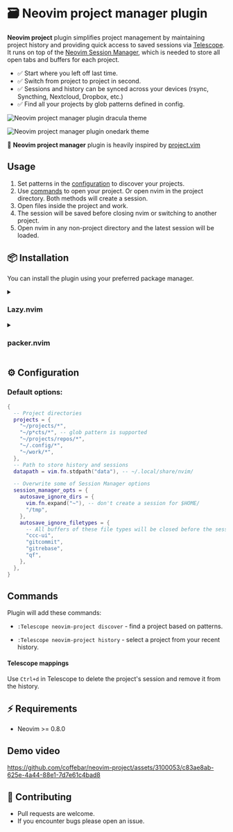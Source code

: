 # 🗃️ Neovim project manager plugin

**Neovim project** plugin simplifies project management by maintaining project history and providing quick access to saved sessions via [Telescope](https://github.com/nvim-telescope/telescope.nvim). It runs on top of the [Neovim Session Manager](https://github.com/Shatur/neovim-session-manager), which is needed to store all open tabs and buffers for each project.

- ✅ Start where you left off last time.
- ✅ Switch from project to project in second.
- ✅ Sessions and history can be synced across your devices (rsync, Syncthing, Nextcloud, Dropbox, etc.)
- ✅ Find all your projects by glob patterns defined in config.

![Neovim project manager plugin dracula theme](https://github.com/coffebar/neovim-project/assets/3100053/b75e9373-d694-48e4-abbf-3abfe98ae46f)

![Neovim project manager plugin onedark theme](https://github.com/coffebar/neovim-project/assets/3100053/2bc9b472-071c-4975-97b0-545bd1390053)

🙏 **Neovim project manager** plugin is heavily inspired by [project.vim](https://github.com/ahmedkhalf/project.nvim)

## Usage

1. Set patterns in the [configuration](#%EF%B8%8F-configuration) to discover your projects.
2. Use [commands](#commands) to open your project. Or open nvim in the project directory. Both methods will create a session.
3. Open files inside the project and work.
4. The session will be saved before closing nvim or switching to another project.
5. Open nvim in any non-project directory and the latest session will be loaded.
   
## 📦 Installation

You can install the plugin using your preferred package manager.

<details><summary><h3>Lazy.nvim</h3></summary>

```lua
{ "nvim-telescope/telescope.nvim", tag = "0.1.0", dependencies = { "nvim-lua/plenary.nvim" } },
{
  "coffebar/neovim-project",
  opts = {
    projects = { -- define project roots
      "~/projects/*",
      "~/.config/*",
    },
  },
  dependencies = { "nvim-telescope/telescope.nvim", "Shatur/neovim-session-manager" },
  priority = 100,
},
```

</details>

<details><summary><h3>packer.nvim</h3></summary>

```lua
use { "nvim-telescope/telescope.nvim", tag = "0.1.0", requires = { "nvim-lua/plenary.nvim" } }
use {
  "coffebar/neovim-project",
  config = function()
    require("neovim-project").setup {
      projects = { -- define project roots
        "~/projects/*",
        "~/.config/*",
      },
    }
  end
  requires = { "nvim-telescope/telescope.nvim", "Shatur/neovim-session-manager" }
}
```

</details>

## ⚙️ Configuration

### Default options:

```lua
{
  -- Project directories
  projects = {
    "~/projects/*",
    "~/p*cts/*", -- glob pattern is supported
    "~/projects/repos/*",
    "~/.config/*",
    "~/work/*",
  },
  -- Path to store history and sessions
  datapath = vim.fn.stdpath("data"), -- ~/.local/share/nvim/

  -- Overwrite some of Session Manager options
  session_manager_opts = {
    autosave_ignore_dirs = {
      vim.fn.expand("~"), -- don't create a session for $HOME/
      "/tmp",
    },
    autosave_ignore_filetypes = {
      -- All buffers of these file types will be closed before the session is saved
      "ccc-ui",
      "gitcommit",
      "gitrebase",
      "qf",
    },
  },
}
```

## Commands

Plugin will add these commands:

- `:Telescope neovim-project discover` - find a project based on patterns.

- `:Telescope neovim-project history` - select a project from your recent history.


#### Telescope mappings

Use `Ctrl+d` in Telescope to delete the project's session and remove it from the history.

## ⚡ Requirements

- Neovim >= 0.8.0

## Demo video

https://github.com/coffebar/neovim-project/assets/3100053/c83ae8ab-625e-4a44-88e1-7d7e61c4bad8

## 🤝 Contributing

- Pull requests are welcome.
- If you encounter bugs please open an issue.
